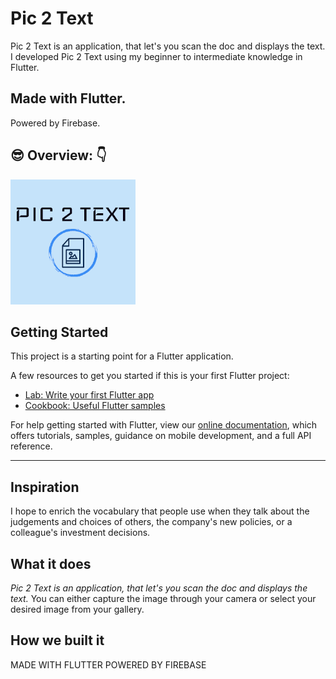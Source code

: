 # Pic 2 Text

  Pic 2 Text is an application, that let's you scan the doc and displays the text.
  I developed Pic 2 Text using my beginner to intermediate knowledge in Flutter.

  Made with Flutter.
  ---
  Powered by Firebase.
  
  ## :sunglasses:  Overview: :point_down:

  <img src="https://github.com/tharunc/pic2text_app/blob/master/assets/splash.png"/> <br>


## Getting Started

This project is a starting point for a Flutter application.

A few resources to get you started if this is your first Flutter project:

- [Lab: Write your first Flutter app](https://flutter.dev/docs/get-started/codelab)
- [Cookbook: Useful Flutter samples](https://flutter.dev/docs/cookbook)

For help getting started with Flutter, view our
[online documentation](https://flutter.dev/docs), which offers tutorials,
samples, guidance on mobile development, and a full API reference.

---

## Inspiration
I hope to enrich the vocabulary that people use when they talk about the judgements and choices of others, the company's new policies, 
or a colleague's investment decisions. 

## What it does

*Pic 2 Text is an application, that let's you scan the doc and displays the text.* 
You can either capture the image through your camera or select your desired image from your gallery.

## How we built it

MADE WITH FLUTTER
POWERED BY FIREBASE
